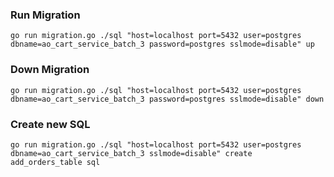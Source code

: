 ### Run Migration
```
go run migration.go ./sql "host=localhost port=5432 user=postgres dbname=ao_cart_service_batch_3 password=postgres sslmode=disable" up
```

### Down Migration
```
go run migration.go ./sql "host=localhost port=5432 user=postgres dbname=ao_cart_service_batch_3 password=postgres sslmode=disable" down
```

### Create new SQL
```
go run migration.go ./sql "host=localhost port=5432 user=postgres dbname=ao_cart_service_batch_3 sslmode=disable" create add_orders_table sql
```